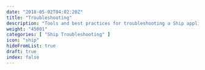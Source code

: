 ```yaml
---
date: "2018-05-02T04:02:20Z"
title: "Troubleshooting"
description: "Tools and best practices for troubleshooting a Ship application."
weight: "45001"
categories: [ "Ship Troubleshooting" ]
icon: "ship"
hideFromList: true
draft: true
index: false
---
```

